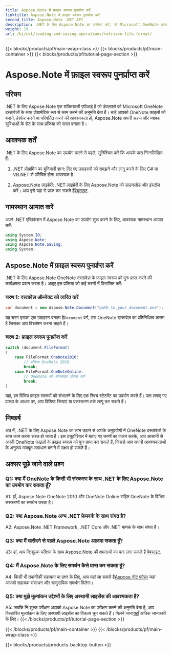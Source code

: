 ```yaml
---
title: Aspose.Note में फ़ाइल स्वरूप पुनर्प्राप्त करें
linktitle: Aspose.Note में फ़ाइल स्वरूप पुनर्प्राप्त करें
second_title: Aspose.Note .NET API
description: .NET के लिए Aspose.Note का अन्वेषण करें, जो Microsoft OneNote दस्तावेज़ों के साथ प्रोग्रामेटिक रूप से काम करने के लिए एक शक्तिशाली API है।
weight: 19
url: /hi/net/loading-and-saving-operations/retrieve-file-format/
---
```


{{< blocks/products/pf/main-wrap-class >}}
{{< blocks/products/pf/main-container >}}
{{< blocks/products/pf/tutorial-page-section >}}

# Aspose.Note में फ़ाइल स्वरूप पुनर्प्राप्त करें

## परिचय

.NET के लिए Aspose.Note एक शक्तिशाली एपीआई है जो डेवलपर्स को Microsoft OneNote दस्तावेज़ों के साथ प्रोग्रामेटिक रूप से काम करने की अनुमति देता है। चाहे आपको OneNote फ़ाइलों को बनाने, हेरफेर करने या परिवर्तित करने की आवश्यकता हो, Aspose.Note अपनी सहज और व्यापक सुविधाओं के सेट के साथ प्रक्रिया को सरल बनाता है।

## आवश्यक शर्तें

.NET के लिए Aspose.Note का उपयोग करने से पहले, सुनिश्चित करें कि आपके पास निम्नलिखित हैं:

1. .NET प्रोग्रामिंग का बुनियादी ज्ञान: दिए गए उदाहरणों को समझने और लागू करने के लिए C# या VB.NET से परिचित होना आवश्यक है।
   
2.  Aspose.Note लाइब्रेरी: .NET लाइब्रेरी के लिए Aspose.Note को डाउनलोड और इंस्टॉल करें। आप इसे यहां से प्राप्त कर सकते हैं[वेबसाइट](https://releases.aspose.com/note/net/).

## नामस्थान आयात करें

अपने .NET एप्लिकेशन में Aspose.Note का उपयोग शुरू करने के लिए, आवश्यक नामस्थान आयात करें:

```csharp
using System.IO;
using Aspose.Note;
using Aspose.Note.Saving;
using System;
```

## Aspose.Note में फ़ाइल स्वरूप पुनर्प्राप्त करें

.NET के लिए Aspose.Note OneNote दस्तावेज़ के फ़ाइल स्वरूप को पुनः प्राप्त करने की कार्यक्षमता प्रदान करता है। आइए इस प्रक्रिया को कई चरणों में विभाजित करें:

### चरण 1: दस्तावेज़ ऑब्जेक्ट को त्वरित करें

```csharp
var document = new Aspose.Note.Document("path_to_your_document.one");
```

 यह चरण इसका एक उदाहरण बनाता है`Document` वर्ग, उस OneNote दस्तावेज़ का प्रतिनिधित्व करता है जिसका आप विश्लेषण करना चाहते हैं।

### चरण 2: फ़ाइल स्वरूप पुनर्प्राप्त करें

```csharp
switch (document.FileFormat)
{
    case FileFormat.OneNote2010:
        // प्रक्रिया OneNote 2010
        break;
    case FileFormat.OneNoteOnline:
        // OneNote को ऑनलाइन प्रोसेस करें
        break;
}
```

यहां, हम विभिन्न फ़ाइल स्वरूपों को संभालने के लिए एक स्विच स्टेटमेंट का उपयोग करते हैं। पता लगाए गए प्रारूप के आधार पर, आप विशिष्ट क्रियाएं या प्रसंस्करण तर्क लागू कर सकते हैं।

## निष्कर्ष

अंत में, .NET के लिए Aspose.Note का लाभ उठाने से आपके अनुप्रयोगों में OneNote दस्तावेज़ों के साथ काम करना सरल हो जाता है। इस ट्यूटोरियल में बताए गए चरणों का पालन करके, आप आसानी से अपनी OneNote फ़ाइलों के फ़ाइल स्वरूप को पुनः प्राप्त कर सकते हैं, जिससे आप अपनी आवश्यकताओं के अनुरूप मजबूत समाधान बनाने में सक्षम हो सकते हैं।

## अक्सर पूछे जाने वाले प्रश्न

### Q1: क्या मैं OneNote के किसी भी संस्करण के साथ .NET के लिए Aspose.Note का उपयोग कर सकता हूँ?

A1: हाँ, Aspose.Note OneNote 2010 और OneNote Online सहित OneNote के विभिन्न संस्करणों का समर्थन करता है।

### Q2: क्या Aspose.Note अन्य .NET फ्रेमवर्क के साथ संगत है?

A2: Aspose.Note .NET Framework, .NET Core और .NET मानक के साथ संगत है।

### Q3: क्या मैं खरीदने से पहले Aspose.Note आज़मा सकता हूँ?

उ3: हां, आप नि:शुल्क परीक्षण के साथ Aspose.Note की क्षमताओं का पता लगा सकते हैं[ वेबसाइट](https://releases.aspose.com/).

### Q4: मैं Aspose.Note के लिए समर्थन कैसे प्राप्त कर सकता हूं?

 A4: किसी भी तकनीकी सहायता या प्रश्न के लिए, आप यहां जा सकते हैं[Aspose.नोट फोरम](https://forum.aspose.com/c/note/28) जहां आपको सहायक संसाधन और सामुदायिक समर्थन मिलेगा।

### Q5: क्या मुझे मूल्यांकन उद्देश्यों के लिए अस्थायी लाइसेंस की आवश्यकता है?

 A5: जबकि नि:शुल्क परीक्षण आपको Aspose.Note का परीक्षण करने की अनुमति देता है, आप विस्तारित मूल्यांकन के लिए अस्थायी लाइसेंस का विकल्प चुन सकते हैं। मिलने जाना[यहाँ](https://purchase.aspose.com/temporary-license/) अधिक जानकारी के लिए।
{{< /blocks/products/pf/tutorial-page-section >}}

{{< /blocks/products/pf/main-container >}}
{{< /blocks/products/pf/main-wrap-class >}}

{{< blocks/products/products-backtop-button >}}

